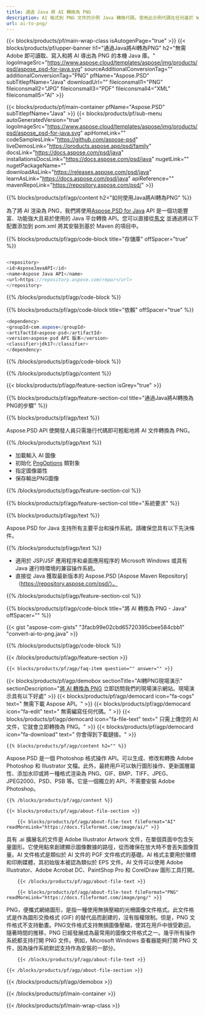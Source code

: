 ```yaml
---
title: 通過 Java 將 AI 轉換為 PNG
description: AI 格式到 PNG 文件的示例 Java 轉換代碼。使用此示例代碼在任何基於 Web 或桌面 Java 的應用程序中將 AI 轉換為 PNG。
url: ai-to-png/
---
```


{{< blocks/products/pf/main-wrap-class isAutogenPage="true" >}}
{{< blocks/products/pf/upper-banner h1="通過Java將AI轉為PNG" h2="無需 Adob​​e 即可讀取、寫入和將 AI 導出為 PNG 的本機 Java 庫。" logoImageSrc="https://www.aspose.cloud/templates/aspose/img/products/psd/aspose_psd-for-java.svg" sourceAdditionalConversionTag="" additionalConversionTag="PNG" pfName="Aspose.PSD" subTitlepfName="Java" downloadUrl="" fileiconsmall1="PNG" fileiconsmall2="JPG" fileiconsmall3="PDF" fileiconsmall4="XML" fileiconsmall5="AI" >}}

{{< blocks/products/pf/main-container pfName="Aspose.PSD" subTitlepfName="Java" >}}
{{< blocks/products/pf/sub-menu autoGeneratedVersion="true" logoImageSrc="https://www.aspose.cloud/templates/aspose/img/products/psd/aspose_psd-for-java.svg" apiHomeLink="" codeSamplesLink="https://github.com/aspose-psd" liveDemosLink="https://products.aspose.app/psd/family" docsLink="https://docs.aspose.com/psd/java" installationsDocsLink="https://docs.aspose.com/psd/java" nugetLink="" nugetPackageName="" downloadAsLink="https://releases.aspose.com/psd/java" learnAsLink="https://docs.aspose.com/psd/java" apiReference="" mavenRepoLink="https://repository.aspose.com/psd/" >}}

{{% blocks/products/pf/agp/content h2="如何使用Java將AI轉為PNG" %}}

為了將 AI 渲染為 PNG，我們將使用<a href="/psd/{{< lang-code >}}java">Aspose.PSD for Java</a> API 是一個功能豐富、功能強大且易於使用的 Java 平台轉換 API。您可以直接從<a href="https://repository.aspose.com/psd/">馬文</a> 並通過將以下配置添加到 pom.xml 將其安裝到基於 Maven 的項目中。

{{% blocks/products/pf/agp/code-block title="存儲庫" offSpacer="true" %}}

```cs

<repository>
<id>AsposeJavaAPI</id>
<name>Aspose Java API</name>
<url>https://repository.aspose.com/repo/</url>
</repository>

```

{{% /blocks/products/pf/agp/code-block %}}

{{% blocks/products/pf/agp/code-block title="依賴" offSpacer="true" %}}

```cs
<dependency>
<groupId>com.aspose</groupId>
<artifactId>aspose-psd</artifactId>
<version>aspose-psd API 版本</version>
<classifier>jdk17</classifier>
</dependency>

```

{{% /blocks/products/pf/agp/code-block %}}

{{% /blocks/products/pf/agp/content %}}

{{< blocks/products/pf/agp/feature-section isGrey="true" >}}

{{% blocks/products/pf/agp/feature-section-col title="通過Java將AI轉換為PNG的步驟" %}}

{{% blocks/products/pf/agp/text %}}

 Aspose.PSD API 使開發人員只需幾行代碼即可輕鬆地將 AI 文件轉換為 PNG。

{{% /blocks/products/pf/agp/text %}}

- 加載輸入 AI 圖像
- 初始化 [PngOptions](https://apireference.aspose.com/psd/java/com.aspose.psd.imageoptions/pngOptions) 類對象
- 指定圖像屬性
- 保存輸出PNG圖像

{{% /blocks/products/pf/agp/feature-section-col %}}

{{% blocks/products/pf/agp/feature-section-col title="系統要求" %}}

{{% blocks/products/pf/agp/text %}}

 Aspose.PSD for Java 支持所有主要平台和操作系統。請確保您具有以下先決條件。

{{% /blocks/products/pf/agp/text %}}

- 適用於 JSP/JSF 應用程序和桌面應用程序的 Microsoft Windows 或具有 Java 運行時環境的兼容操作系統。
- 直接從 Java 獲取最新版本的 Aspose.PSD
 [Aspose Maven Repository]（https://repository.aspose.com/psd/）。

{{% /blocks/products/pf/agp/feature-section-col %}}

{{% blocks/products/pf/agp/code-block title="將 AI 轉換為 PNG - Java" offSpacer="" %}}

{{< gist "aspose-com-gists" "3facb99e02cbd65720395cbee584cbb1" "convert-ai-to-png.java" >}}

{{% /blocks/products/pf/agp/code-block %}}

{{< /blocks/products/pf/agp/feature-section >}}

    {{< blocks/products/pf/agp/faq-item question="" answer="" >}}
 

<!-- aboutfile Starts -->

{{< blocks/products/pf/agp/demobox sectionTitle="AI轉PNG現場演示" sectionDescription="[將 AI 轉換為 PNG](https://products.aspose.app/psd/conversion/ai-to-png) 立即訪問我們的現場演示網站。現場演示具有以下好處" >}}
        {{< blocks/products/pf/agp/democard icon="fa-cogs" text=" 無需下載 Aspose API。" >}}
        {{< blocks/products/pf/agp/democard icon="fa-edit" text=" 無需編寫任何代碼。" >}}
        {{< blocks/products/pf/agp/democard icon="fa-file-text" text=" 只需上傳您的 AI 文件，它就會立即轉換為 PNG。" >}}
        {{< blocks/products/pf/agp/democard icon="fa-download" text=" 你會得到下載鏈接。" >}}

    {{% blocks/products/pf/agp/content h2="" %}}

Aspose.PSD 是一個 Photoshop 格式操作 API。可以生成、修改和轉換 Adob​​e Photoshop 和 Illustrator 文檔。此外，最終用戶可以執行圖形操作、更新圖層屬性、添加水印或將一種格式渲染為 PNG、GIF、BMP、TIFF、JPEG、JPEG2000、PSD、PSB 等。它是一個獨立的 API，不需要安裝 Adob​​e Photoshop。  



    {{% /blocks/products/pf/agp/content %}}

    {{< blocks/products/pf/agp/about-file-section >}}

        {{< blocks/products/pf/agp/about-file-text fileFormat="AI" readMoreLink="https://docs.fileformat.com/image/ai/" >}}
具有 .ai 擴展名的文件是 Adob​​e Illustrator Artwork 文件，在單個頁面中包含矢量圖形。它使用點來創建顯示圖像數據的路徑，從而確保在放大時不會丟失圖像質量。AI 文件格式是類似於 AI 文件的 PGF 文件格式的基礎。AI 格式主要用於徽標和印刷媒體，其初始版本被認為類似於 EPS 文件。AI 文件可以使用 Adob​​e Illustrator、Adobe Acrobat DC、PaintShop Pro 和 CorelDraw 圖形工具打開。

        {{< /blocks/products/pf/agp/about-file-text >}}

        {{< blocks/products/pf/agp/about-file-text fileFormat="PNG" readMoreLink="https://docs.fileformat.com/image/png/" >}}
PNG，便攜式網絡圖形，是指一種使用無損壓縮的光柵圖像文件格式。此文件格式是作為圖形交換格式 (GIF) 的替代品而創建的，沒有版權限制。但是，PNG 文件格式不支持動畫。PNG文件格式支持無損圖像壓縮，使其在用戶中很受歡迎。隨著時間的推移，PNG 已經發展成為最常用的圖像文件格式之一。幾乎所有操作系統都支持打開 PNG 文件。例如，Microsoft Windows 查看器能夠打開 PNG 文件，因為操作系統默認支持作為安裝的一部分。

        {{< /blocks/products/pf/agp/about-file-text >}}

    {{< /blocks/products/pf/agp/about-file-section >}}

{{< /blocks/products/pf/agp/demobox >}}

<!-- aboutfile Ends -->



{{< /blocks/products/pf/main-container >}}
    
{{< /blocks/products/pf/main-wrap-class >}}
